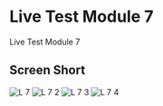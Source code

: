 # Live Test Module 7

Live Test Module 7

## Screen Short

![L 7](https://github.com/iamazmarul/myfirst_flutter_app/assets/55909678/1e35952c-cbb0-4cfa-8654-2fd1fd6bbdaf)
![L 7 2](https://github.com/iamazmarul/myfirst_flutter_app/assets/55909678/3751197f-78b7-41a9-a801-c6811d3e9d58)
![L 7 3](https://github.com/iamazmarul/myfirst_flutter_app/assets/55909678/b5d54865-20b1-4ff6-b7cc-b590449c688f)
![L 7 4](https://github.com/iamazmarul/myfirst_flutter_app/assets/55909678/95603f33-671f-4de6-b6cd-dbe04b47b27e)
